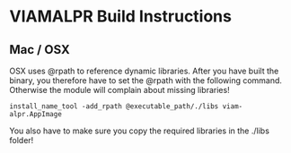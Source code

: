 # VIAMALPR Build Instructions

## Mac / OSX

OSX uses @rpath to reference dynamic libraries. After you have built the binary, you therefore have to set the @rpath with the following command. Otherwise the module will complain about missing libraries!

`install_name_tool -add_rpath @executable_path/./libs viam-alpr.AppImage`

You also have to make sure you copy the required libraries in the ./libs folder!

